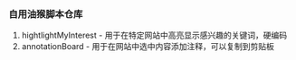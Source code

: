 ### 自用油猴脚本仓库

1. hightlightMyInterest - 用于在特定网站中高亮显示感兴趣的关键词，硬编码
2. annotationBoard - 用于在网站中选中内容添加注释，可以复制到剪贴板
